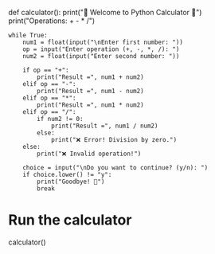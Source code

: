 def calculator():
    print("🧮 Welcome to Python Calculator 🧮")
    print("Operations: +  -  *  /")

    while True:
        num1 = float(input("\nEnter first number: "))
        op = input("Enter operation (+, -, *, /): ")
        num2 = float(input("Enter second number: "))

        if op == "+":
            print("Result =", num1 + num2)
        elif op == "-":
            print("Result =", num1 - num2)
        elif op == "*":
            print("Result =", num1 * num2)
        elif op == "/":
            if num2 != 0:
                print("Result =", num1 / num2)
            else:
                print("❌ Error! Division by zero.")
        else:
            print("❌ Invalid operation!")

        choice = input("\nDo you want to continue? (y/n): ")
        if choice.lower() != "y":
            print("Goodbye! 👋")
            break

# Run the calculator
calculator()

